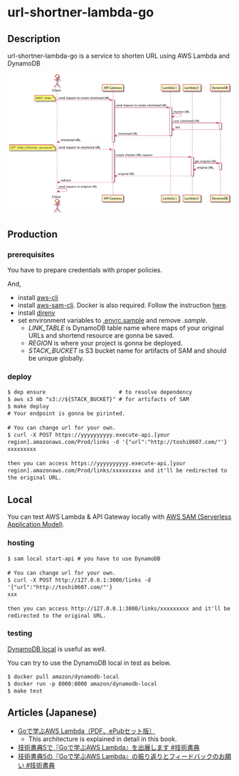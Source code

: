 url-shortner-lambda-go
====

## Description
url-shortner-lambda-go is a service to shorten URL using AWS Lambda and DynamoDB

![sequence](./images/sequence.png)


## Production

### prerequisites

You have to prepare credentials with proper policies.

And,

* install [aws-cli](https://github.com/aws/aws-cli)
* install [aws-sam-cli](https://github.com/awslabs/aws-sam-cli). Docker is also required. Follow the instruction [here](https://github.com/awslabs/aws-sam-cli#installation).
* install [direnv](https://github.com/direnv/direnv)
* set environment variables to [.envrc.sample](./.envrc.sample) and remove *.sample*.
  * *LINK_TABLE* is DynamoDB table name where maps of your original URLs and shortend resource are gonna be saved. 
  * *REGION* is where your project is gonna be deployed. 
  * *STACK_BUCKET* is S3 bucket name for artifacts of SAM and should be unique globally.

### deploy

```
$ dep ensure                       # to resolve dependency
$ aws s3 mb "s3://${STACK_BUCKET}" # for artifacts of SAM
$ make deploy
# Your endpoint is gonna be pirinted.

# You can change url for your own.
$ curl -X POST https://yyyyyyyyyy.execute-api.[your region].amazonaws.com/Prod/links -d '{"url":"http://toshi0607.com/"'}
xxxxxxxxx

then you can access https://yyyyyyyyyy.execute-api.[your region].amazonaws.com/Prod/links/xxxxxxxxx and it'll be redirected to the original URL.
```

## Local

You can test AWS Lambda & API Gateway locally with [AWS SAM (Serverless Application Model)](https://github.com/awslabs/serverless-application-model).

### hosting

```
$ sam local start-api # you have to use DynamoDB 

# You can change url for your own.
$ curl -X POST http://127.0.0.1:3000/links -d '{"url":"http://toshi0607.com/"'}
xxx

then you can access http://127.0.0.1:3000/links/xxxxxxxxx and it'll be redirected to the original URL.
```

### testing

[DynamoDB local](https://docs.aws.amazon.com/amazondynamodb/latest/developerguide/DynamoDBLocal.html) is useful as well.

You can try to use the DynamoDB local in test as below.

```
$ docker pull amazon/dynamodb-local
$ docker run -p 8000:8000 amazon/dynamodb-local
$ make test
```

## Articles (Japanese)

* [Goで学ぶAWS Lambda（PDF、ePubセット版）](https://toshi0607.booth.pm/items/1034858)
  * This architecture is explained in detail in this book.
* [技術書典5で『Goで学ぶAWS Lambda』を出展します #技術書典](http://toshi0607.com/programming/learning-aws-lambda-with-go/)
* [技術書典5の『Goで学ぶAWS Lambda』の振り返りとフィードバックのお願い #技術書典](http://toshi0607.com/event/review-of-tbf5/)
